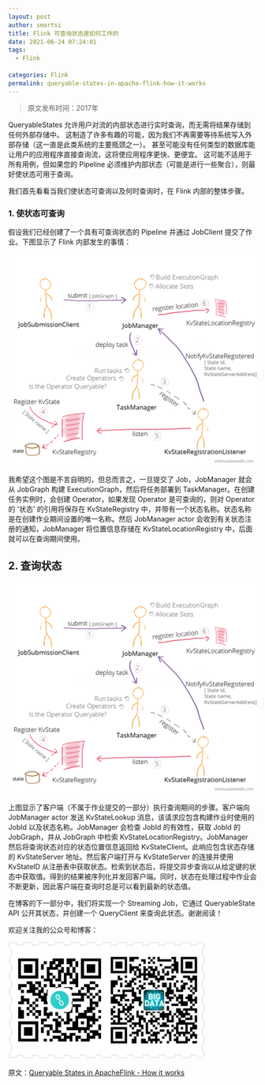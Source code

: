 ```yaml
---
layout: post
author: smartsi
title: Flink 可查询状态是如何工作的
date: 2021-06-24 07:24:01
tags:
  - Flink

categories: Flink
permalink: queryable-states-in-apache-flink-how-it-works
---
```


> 原文发布时间：2017年

QueryableStates 允许用户对流的内部状态进行实时查询，而无需将结果存储到任何外部存储中。 这制造了许多有趣的可能，因为我们不再需要等待系统写入外部存储（这一直是此类系统的主要瓶颈之一）。 甚至可能没有任何类型的数据库能让用户的应用程序直接查询流，这将使应用程序更快、更便宜。 这可能不适用于所有用例，但如果您的 Pipeline 必须维护内部状态（可能是进行一些聚合），则最好使状态可用于查询。

我们首先看看当我们使状态可查询以及何时查询时，在 Flink 内部的整体步骤。

### 1. 使状态可查询

假设我们已经创建了一个具有可查询状态的 Pipeline 并通过 JobClient 提交了作业。下图显示了 Flink 内部发生的事情：

![](https://github.com/sjf0115/ImageBucket/blob/main/Flink/queryable-states-in-apache-flink-how-it-works-1.png?raw=true)

我希望这个图是不言自明的，但总而言之，一旦提交了 Job，JobManager 就会从 JobGraph 构建 ExecutionGraph，然后将任务部署到 TaskManager。在创建任务实例时，会创建 Operator，如果发现 Operator 是可查询的，则对 Operator 的 '状态' 的引用将保存在 KvStateRegistry 中，并带有一个状态名称。状态名称是在创建作业期间设置的唯一名称。然后 JobManager actor 会收到有关状态注册的通知，JobManager 将位置信息存储在 KvStateLocationRegistry 中，后面就可以在查询期间使用。

## 2. 查询状态

![](https://github.com/sjf0115/ImageBucket/blob/main/Flink/queryable-states-in-apache-flink-how-it-works-1.png?raw=true)

上图显示了客户端（不属于作业提交的一部分）执行查询期间的步骤。客户端向 JobManager actor 发送 KvStateLookup 消息，该请求应包含构建作业时使用的 JobId 以及状态名称。JobManager 会检查 JobId 的有效性，获取 JobId 的 JobGraph，并从 JobGraph 中检索 KvStateLocationRegistry。JobManager 然后将查询状态对应的状态位置信息返回给 KvStateClient。此响应包含状态存储的 KvStateServer 地址。然后客户端打开与 KvStateServer 的连接并使用 KvStateID 从注册表中获取状态。检索到状态后，将提交异步查询以从给定键的状态中获取值。得到的结果被序列化并发回客户端。同时，状态在处理过程中作业会不断更新，因此客户端在查询时总是可以看到最新的状态值。

在博客的下一部分中，我们将实现一个 Streaming Job，它通过 QueryableState API 公开其状态，并创建一个 QueryClient 来查询此状态。谢谢阅读！

欢迎关注我的公众号和博客：

![](https://github.com/sjf0115/ImageBucket/blob/main/Other/smartsi.jpg?raw=true)

原文：[Queryable States in ApacheFlink - How it works](http://vishnuviswanath.com/flink_queryable_state1.html)
